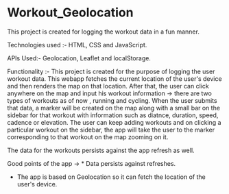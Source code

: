 # Workout_Geolocation

This project is created for logging the workout data in a fun manner.

Technologies used :- HTML, CSS and JavaScript.

APIs Used:- Geolocation, Leaflet and localStorage.

Functionality :- This project is created for the purpose of logging the user workout data. This webapp fetches the current location of the user's device and then renders the map on that location.
After that, the user can click anywhere on the map and input his workout information -> there are two types of workouts as of now , running and cycling. When the user submits that data, a marker will
be created on the map along with a small bar on the sidebar for that workout with information such as diatnce, duration, speed, cadence or elevation. The user can keep adding workouts and on clicking 
a particular workout on the sidebar, the app will take the user to the marker corresponding to that workout on the map zooming on it.

The data for the workouts persists against the app refresh as well.


Good points of the app -> * Data persists against refreshes.
* The app is based on Geolocation so it can fetch the location of the user's device.


